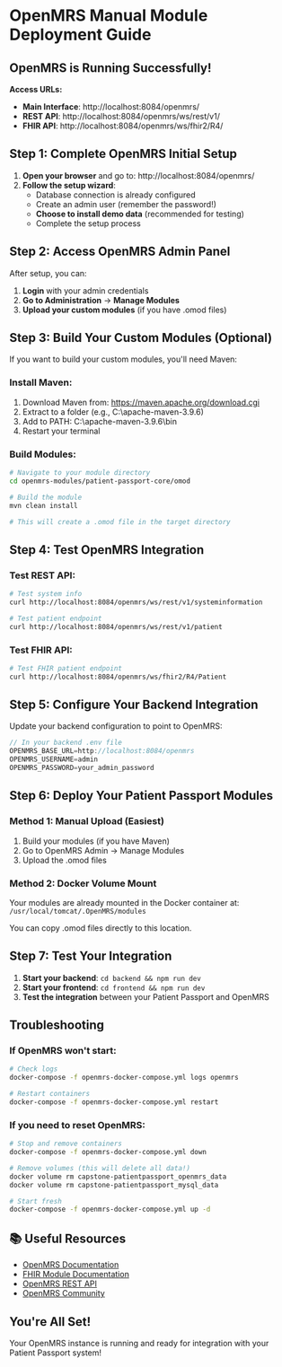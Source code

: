 # OpenMRS Manual Module Deployment Guide

##  OpenMRS is Running Successfully!

**Access URLs:**
- **Main Interface**: http://localhost:8084/openmrs/
- **REST API**: http://localhost:8084/openmrs/ws/rest/v1/
- **FHIR API**: http://localhost:8084/openmrs/ws/fhir2/R4/

##  Step 1: Complete OpenMRS Initial Setup

1. **Open your browser** and go to: http://localhost:8084/openmrs/
2. **Follow the setup wizard**:
   - Database connection is already configured
   - Create an admin user (remember the password!)
   - **Choose to install demo data** (recommended for testing)
   - Complete the setup process

##  Step 2: Access OpenMRS Admin Panel

After setup, you can:
1. **Login** with your admin credentials
2. **Go to Administration** → **Manage Modules**
3. **Upload your custom modules** (if you have .omod files)

##  Step 3: Build Your Custom Modules (Optional)

If you want to build your custom modules, you'll need Maven:

### Install Maven:
1. Download Maven from: https://maven.apache.org/download.cgi
2. Extract to a folder (e.g., C:\apache-maven-3.9.6)
3. Add to PATH: C:\apache-maven-3.9.6\bin
4. Restart your terminal

### Build Modules:
```bash
# Navigate to your module directory
cd openmrs-modules/patient-passport-core/omod

# Build the module
mvn clean install

# This will create a .omod file in the target directory
```

##  Step 4: Test OpenMRS Integration

### Test REST API:
```bash
# Test system info
curl http://localhost:8084/openmrs/ws/rest/v1/systeminformation

# Test patient endpoint
curl http://localhost:8084/openmrs/ws/rest/v1/patient
```

### Test FHIR API:
```bash
# Test FHIR patient endpoint
curl http://localhost:8084/openmrs/ws/fhir2/R4/Patient
```

##  Step 5: Configure Your Backend Integration

Update your backend configuration to point to OpenMRS:

```typescript
// In your backend .env file
OPENMRS_BASE_URL=http://localhost:8084/openmrs
OPENMRS_USERNAME=admin
OPENMRS_PASSWORD=your_admin_password
```

##  Step 6: Deploy Your Patient Passport Modules

### Method 1: Manual Upload (Easiest)
1. Build your modules (if you have Maven)
2. Go to OpenMRS Admin → Manage Modules
3. Upload the .omod files

### Method 2: Docker Volume Mount
Your modules are already mounted in the Docker container at:
`/usr/local/tomcat/.OpenMRS/modules`

You can copy .omod files directly to this location.

##  Step 7: Test Your Integration

1. **Start your backend**: `cd backend && npm run dev`
2. **Start your frontend**: `cd frontend && npm run dev`
3. **Test the integration** between your Patient Passport and OpenMRS

##  Troubleshooting

### If OpenMRS won't start:
```bash
# Check logs
docker-compose -f openmrs-docker-compose.yml logs openmrs

# Restart containers
docker-compose -f openmrs-docker-compose.yml restart
```

### If you need to reset OpenMRS:
```bash
# Stop and remove containers
docker-compose -f openmrs-docker-compose.yml down

# Remove volumes (this will delete all data!)
docker volume rm capstone-patientpassport_openmrs_data
docker volume rm capstone-patientpassport_mysql_data

# Start fresh
docker-compose -f openmrs-docker-compose.yml up -d
```

## 📚 Useful Resources

- [OpenMRS Documentation](https://guide.openmrs.org/)
- [FHIR Module Documentation](https://wiki.openmrs.org/display/docs/FHIR+Module)
- [OpenMRS REST API](https://rest.openmrs.org/)
- [OpenMRS Community](https://talk.openmrs.org/)

##  You're All Set!

Your OpenMRS instance is running and ready for integration with your Patient Passport system!
















